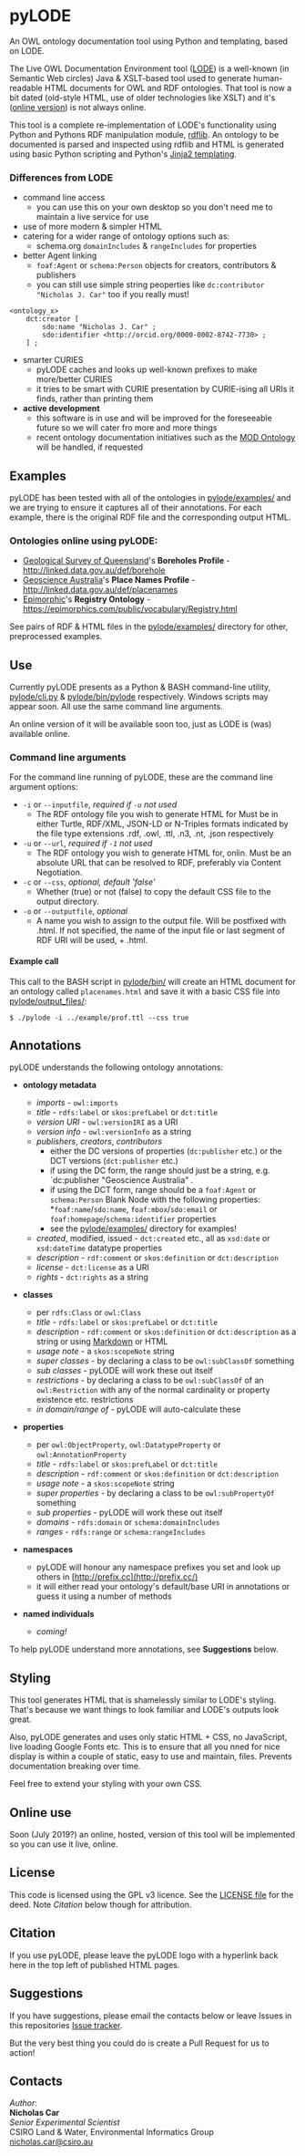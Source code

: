 # pyLODE
An OWL ontology documentation tool using Python and templating, based on LODE.

The Live OWL Documentation Environment tool ([LODE](https://github.com/essepuntato/LODE)) is a well-known (in Semantic Web circles) Java & XSLT-based tool used to generate human-readable HTML documents for OWL and RDF ontologies. That tool is now a bit dated (old-style HTML, use of older technologies like XSLT) and it's ([online version](www.essepuntato.it/lode)) is not always online.

This tool is a complete re-implementation of LODE's functionality using Python and Pythons RDF manipulation module, [rdflib](https://pypi.org/project/rdflib/). An ontology to be documented is parsed and inspected using rdflib and HTML is generated using basic Python scripting and Python's [Jinja2 templating](https://pypi.org/project/Jinja2/).


### Differences from LODE
* command line access
    * you can use this on your own desktop so you don't need me to maintain a live service for use
* use of more modern & simpler HTML
* catering for a wider range of ontology options such as:
    * schema.org `domainIncludes` & `rangeIncludes` for properties
* better Agent linking
    * `foaf:Agent` or `schema:Person` objects for creators, contributors & publishers
    * you can still use simple string peoperties like `dc:contributor "Nicholas J. Car"` too if you really must!

```
<ontology_x>
    dct:creator [
        sdo:name "Nicholas J. Car" ;
        sdo:identifier <http://orcid.org/0000-0002-8742-7730> ;
    ] ;
```

* smarter CURIES
    * pyLODE caches and looks up well-known prefixes to make more/better CURIES
    * it tries to be smart with CURIE presentation by CURIE-ising all URIs it finds, rather than printing them
* **active development**
    * this software is in use and will be improved for the foreseeable future so we will cater fro more and more things
    * recent ontology documentation initiatives such as the [MOD Ontology](https://github.com/sifrproject/MOD-Ontology) will be handled, if requested


## Examples
pyLODE has been tested with all of the ontologies in [pylode/examples/](pylode/examples/) and we are trying to ensure it captures all of their annotations. For each example, there is the original RDF file and the corresponding output HTML.

### Ontologies online using pyLODE:

* [Geological Survey of Queensland](https://www.business.qld.gov.au/industries/mining-energy-water/resources/geoscience-information/gsq)'s **Boreholes Profile** - <http://linked.data.gov.au/def/borehole>
* [Geoscience Australia](http://www.ga.gov.au/)'s **Place Names Profile** - <http://linked.data.gov.au/def/placenames>
* [Epimorphic](https://www.epimorphics.com/)'s **Registry Ontology** - <https://epimorphics.com/public/vocabulary/Registry.html>

See pairs of RDF & HTML files in the [pylode/examples/](pylode/examples/) directory for other, preprocessed examples.



## Use
Currently pyLODE presents as a Python & BASH command-line utility, [pylode/cli.py](pylode/cli.py) & [pylode/bin/pylode](pylode/bin/pylode) respectively. Windows scripts may appear soon. All use the same command line arguments.

An online version of it will be available soon too, just as LODE is (was) available online.


### Command line arguments
For the command line running of pyLODE, these are the command line argument options:

* `-i` or `--inputfile`, *required if `-u` not used*
  * The RDF ontology file you wish to generate HTML for Must be in either Turtle, RDF/XML, JSON-LD or N-Triples formats indicated by the file type extensions .rdf, .owl, .ttl, .n3, .nt, .json respectively
* `-u` or `--url`, *required if `-1` not used*
  * The RDF ontology you wish to generate HTML for, onlin. Must be an absolute URL that can be resolved to RDF, preferably via Content Negotiation.
* `-c` or `--css`, *optional, default 'false'*
  * Whether (true) or not (false) to copy the default CSS file to the output directory.
* `-o` or `--outputfile`, *optional*
  * A name you wish to assign to the output file. Will be postfixed with .html. If not specified, the name of the input file or last segment of RDF URI will be used, + .html.

#### Example call
This call to the BASH script in [pylode/bin/](pylode/bin/) will create an HTML document for an ontology called `placenames.html` and save it with a basic CSS file into [pylode/output_files/](pylode/output_files/):

```
$ ./pylode -i ../example/prof.ttl --css true
```


## Annotations
pyLODE understands the following ontology annotations:

* **ontology metadata**
    * *imports* - `owl:imports`
    * *title* - `rdfs:label` or `skos:prefLabel` or `dct:title`
    * *version URI* - `owl:versionIRI` as a URI
    * *version info* - `owl:versionInfo` as a string
    * *publishers*, *creators*, *contributors*
        * either the DC versions of properties (`dc:publisher` etc.) or the DCT versions (`dct:publisher` etc.)
        * if using the DC form, the range should just be a string, e.g. `dc:publisher "Geoscience Australia" .
        * if using the DCT form, range should be a `foaf:Agent` or `schema:Person` Blank Node with the following properties:
            *`foaf:name`/`sdo:name`, `foaf:mbox`/`sdo:email` or `foaf:homepage`/`schema:identifier` properties
        * see the [pylode/examples/](pylode/examples/) directory for examples!
    * *created*, modified, issued - `dct:created` etc., all as `xsd:date` or `xsd:dateTime` datatype properties
    * *description* - `rdf:comment` or `skos:definition` or `dct:description`
    * *license* - `dct:license` as a URI
    * *rights* - `dct:rights` as a string


* **classes**
    * per `rdfs:Class` or `owl:Class`
    * *title* - `rdfs:label` or `skos:prefLabel` or `dct:title`
    * *description* - `rdf:comment` or `skos:definition` or `dct:description` as a string or using [Markdown](https://daringfireball.net/projects/markdown/) or HTML
    * *usage note* - a `skos:scopeNote` string
    * *super classes* - by declaring a class to be `owl:subClassOf` something
    * *sub classes* - pyLODE will work these out itself
    * *restrictions* - by declaring a class to be `owl:subClassOf` of an `owl:Restriction` with any of the normal cardinality or property existence etc. restrictions
    * *in domain/range of* - pyLODE will auto-calculate these

* **properties**
    * per `owl:ObjectProperty`, `owl:DatatypeProperty` or `owl:AnnotationProperty`
    * *title* - `rdfs:label` or `skos:prefLabel` or `dct:title`
    * *description* - `rdf:comment` or `skos:definition` or `dct:description`
    * *usage note* - a `skos:scopeNote` string
    * *super properties* - by declaring a class to be `owl:subPropertyOf` something
    * *sub properties* - pyLODE will work these out itself
    * *domains* - `rdfs:domain` or `schema:domainIncludes`
    * *ranges* - `rdfs:range` or `schema:rangeIncludes`

* **namespaces**
    * pyLODE will honour any namespace prefixes you set and look up others in [http://prefix.cc](http://prefix.cc/)
    * it will either read your ontology's default/base URI in annotations or guess it using a number of methods

* **named individuals**
    * *coming!*

To help pyLODE understand more annotations, see **Suggestions** below.


## Styling
This tool generates HTML that is shamelessly similar to LODE's styling. That's because we want things to look familiar and LODE's outputs look great.

Also, pyLODE generates and uses only static HTML + CSS, no JavaScript, live loading Google Fonts etc. This is to ensure that all you nned for nice display is within a couple of static, easy to use and maintain, files. Prevents documentation breaking over time.

Feel free to extend your styling with your own CSS.


## Online use
Soon (July 2019?) an online, hosted, version of this tool will be implemented so you can use it live, online.


## License
This code is licensed using the GPL v3 licence. See the [LICENSE file](LICENSE) for the deed. Note *Citation* below though for attribution.


## Citation
If you use pyLODE, please leave the pyLODE logo with a hyperlink back here in the top left of published HTML pages.


## Suggestions
If you have suggestions, please email the contacts below or leave Issues in this repositories [Issue tracker](https://github.com/rdflib/pyLODE/issues).

But the very best thing you could do is create a Pull Request for us to action!


## Contacts
*Author*:  
**Nicholas Car**  
*Senior Experimental Scientist*  
CSIRO Land & Water, Environmental Informatics Group  
<nicholas.car@csiro.au>  
